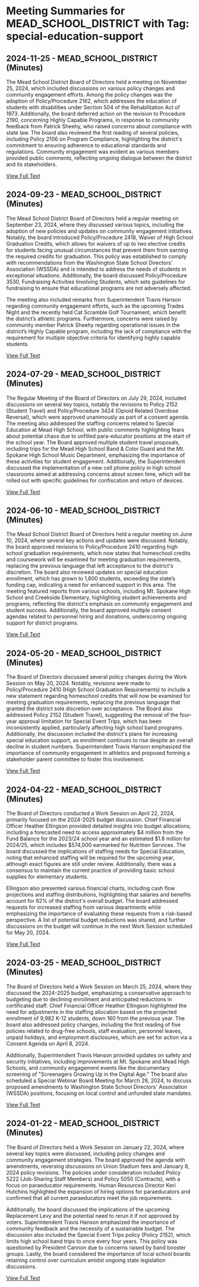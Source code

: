 # Meeting Summaries for MEAD_SCHOOL_DISTRICT with Tag: special-education-support

## 2024-11-25 - MEAD_SCHOOL_DISTRICT (Minutes)

The Mead School District Board of Directors held a meeting on November 25, 2024, which included discussions on various policy changes and community engagement efforts. Among the policy changes was the adoption of Policy/Procedure 2162, which addresses the education of students with disabilities under Section 504 of the Rehabilitation Act of 1973. Additionally, the board deferred action on the revision to Procedure 2190, concerning Highly Capable Programs, in response to community feedback from Patrick Sheehy, who raised concerns about compliance with state law. The board also reviewed the first reading of several policies, including Policy 2106 on Program Compliance, highlighting the district's commitment to ensuring adherence to educational standards and regulations. Community engagement was evident as various members provided public comments, reflecting ongoing dialogue between the district and its stakeholders.

[View Full Text](https://raw.githubusercontent.com/VoronoiPerspectives/WashingtonStateSchoolBoardExplorer/refs/heads/main/data/countries/usa/states/wa/counties/spokane/school_boards/mead_school_district/2024/processed/2024-11-25-minutes.txt)

## 2024-09-23 - MEAD_SCHOOL_DISTRICT (Minutes)

The Mead School District Board of Directors held a regular meeting on September 23, 2024, where they discussed various topics, including the adoption of new policies and updates on community engagement initiatives. Notably, the board introduced Policy/Procedure 2418, Waiver of High School Graduation Credits, which allows for waivers of up to two elective credits for students facing unusual circumstances that prevent them from earning the required credits for graduation. This policy was established to comply with recommendations from the Washington State School Directors' Association (WSSDA) and is intended to address the needs of students in exceptional situations. Additionally, the board discussed Policy/Procedure 3530, Fundraising Activities Involving Students, which sets guidelines for fundraising to ensure that educational programs are not adversely affected. 

The meeting also included remarks from Superintendent Travis Hanson regarding community engagement efforts, such as the upcoming Trades Night and the recently held Cat Scramble Golf Tournament, which benefit the district’s athletic programs. Furthermore, concerns were raised by community member Patrick Sheehy regarding operational issues in the district’s Highly Capable program, including the lack of compliance with the requirement for multiple objective criteria for identifying highly capable students.

[View Full Text](https://raw.githubusercontent.com/VoronoiPerspectives/WashingtonStateSchoolBoardExplorer/refs/heads/main/data/countries/usa/states/wa/counties/spokane/school_boards/mead_school_district/2024/processed/2024-09-23-minutes.txt)

## 2024-07-29 - MEAD_SCHOOL_DISTRICT (Minutes)

The Regular Meeting of the Board of Directors on July 29, 2024, included discussions on several key topics, notably the revisions to Policy 2152 (Student Travel) and Policy/Procedure 3424 (Opioid Related Overdose Reversal), which were approved unanimously as part of a consent agenda. The meeting also addressed the staffing concerns related to Special Education at Mead High School, with public comments highlighting fears about potential chaos due to unfilled para-educator positions at the start of the school year. The Board approved multiple student travel proposals, including trips for the Mead High School Band & Color Guard and the Mt. Spokane High School Music Department, emphasizing the importance of these activities for student engagement. Additionally, the Superintendent discussed the implementation of a new cell phone policy in high school classrooms aimed at addressing concerns about screen time, which will be rolled out with specific guidelines for confiscation and return of devices.

[View Full Text](https://raw.githubusercontent.com/VoronoiPerspectives/WashingtonStateSchoolBoardExplorer/refs/heads/main/data/countries/usa/states/wa/counties/spokane/school_boards/mead_school_district/2024/processed/2024-07-29-minutes.txt)

## 2024-06-10 - MEAD_SCHOOL_DISTRICT (Minutes)

The Mead School District Board of Directors held a regular meeting on June 10, 2024, where several key actions and updates were discussed. Notably, the board approved revisions to Policy/Procedure 2410 regarding high school graduation requirements, which now states that homeschool credits and coursework will be examined for meeting graduation requirements, replacing the previous language that left acceptance to the district's discretion. The board also reviewed updates on special education enrollment, which has grown to 1,800 students, exceeding the state’s funding cap, indicating a need for enhanced support in this area. The meeting featured reports from various schools, including Mt. Spokane High School and Creekside Elementary, highlighting student achievements and programs, reflecting the district's emphasis on community engagement and student success. Additionally, the board approved multiple consent agendas related to personnel hiring and donations, underscoring ongoing support for district programs.

[View Full Text](https://raw.githubusercontent.com/VoronoiPerspectives/WashingtonStateSchoolBoardExplorer/refs/heads/main/data/countries/usa/states/wa/counties/spokane/school_boards/mead_school_district/2024/processed/2024-06-10-minutes.txt)

## 2024-05-20 - MEAD_SCHOOL_DISTRICT (Minutes)

The Board of Directors discussed several policy changes during the Work Session on May 20, 2024. Notably, revisions were made to Policy/Procedure 2410 (High School Graduation Requirements) to include a new statement regarding homeschool credits that will now be examined for meeting graduation requirements, replacing the previous language that granted the district sole discretion over acceptance. The Board also addressed Policy 2152 (Student Travel), suggesting the removal of the four-year approval limitation for Special Event Trips, which has been inconsistently applied, particularly affecting high school band programs. Additionally, the discussion included the district's plans for increasing special education support, as enrollment continues to rise despite an overall decline in student numbers. Superintendent Travis Hanson emphasized the importance of community engagement in athletics and proposed forming a stakeholder parent committee to foster this involvement.

[View Full Text](https://raw.githubusercontent.com/VoronoiPerspectives/WashingtonStateSchoolBoardExplorer/refs/heads/main/data/countries/usa/states/wa/counties/spokane/school_boards/mead_school_district/2024/processed/2024-05-20-boardworksession-minutes.txt)

## 2024-04-22 - MEAD_SCHOOL_DISTRICT (Minutes)

The Board of Directors conducted a Work Session on April 22, 2024, primarily focused on the 2024-2025 budget discussion. Chief Financial Officer Heather Ellingson provided detailed insights into budget allocations, including a forecasted need to access approximately $4 million from the Fund Balance for the 2023/24 school year and an estimated $1.8 million for 2024/25, which includes $574,000 earmarked for Nutrition Services. The board discussed the implications of staffing needs for Special Education, noting that enhanced staffing will be required for the upcoming year, although exact figures are still under review. Additionally, there was a consensus to maintain the current practice of providing basic school supplies for elementary students.

Ellingson also presented various financial charts, including cash flow projections and staffing distributions, highlighting that salaries and benefits account for 82% of the district's overall budget. The board addressed requests for increased staffing from various departments while emphasizing the importance of evaluating these requests from a risk-based perspective. A list of potential budget reductions was shared, and further discussions on the budget will continue in the next Work Session scheduled for May 20, 2024.

[View Full Text](https://raw.githubusercontent.com/VoronoiPerspectives/WashingtonStateSchoolBoardExplorer/refs/heads/main/data/countries/usa/states/wa/counties/spokane/school_boards/mead_school_district/2024/processed/2024-04-22-boardworksession-minutes.txt)

## 2024-03-25 - MEAD_SCHOOL_DISTRICT (Minutes)

The Board of Directors held a Work Session on March 25, 2024, where they discussed the 2024-2025 budget, emphasizing a conservative approach to budgeting due to declining enrollment and anticipated reductions in certificated staff. Chief Financial Officer Heather Ellingson highlighted the need for adjustments in the staffing allocation based on the projected enrollment of 9,982 K-12 students, down 160 from the previous year. The board also addressed policy changes, including the first reading of five policies related to drug-free schools, staff evaluation, personnel leaves, unpaid holidays, and employment disclosures, which are set for action via a Consent Agenda on April 8, 2024. 

Additionally, Superintendent Travis Hanson provided updates on safety and security initiatives, including improvements at Mt. Spokane and Mead High Schools, and community engagement events like the documentary screening of "Screenagers Growing Up in the Digital Age." The board also scheduled a Special Webinar Board Meeting for March 28, 2024, to discuss proposed amendments to Washington State School Directors' Association (WSSDA) positions, focusing on local control and unfunded state mandates.

[View Full Text](https://raw.githubusercontent.com/VoronoiPerspectives/WashingtonStateSchoolBoardExplorer/refs/heads/main/data/countries/usa/states/wa/counties/spokane/school_boards/mead_school_district/2024/processed/2024-03-25-boardworksession-minutes.txt)

## 2024-01-22 - MEAD_SCHOOL_DISTRICT (Minutes)

The Board of Directors held a Work Session on January 22, 2024, where several key topics were discussed, including policy changes and community engagement strategies. The board approved the agenda with amendments, reversing discussions on Union Stadium fees and January 8, 2024 policy revisions. The policies under consideration included Policy 5222 (Job-Sharing Staff Members) and Policy 5050 (Contracts), with a focus on paraeducator requirements. Human Resources Director Keri Hutchins highlighted the expansion of hiring options for paraeducators and confirmed that all current paraeducators meet the job requirements. 

Additionally, the board discussed the implications of the upcoming Replacement Levy and the potential need to rerun it if not approved by voters. Superintendent Travis Hanson emphasized the importance of community feedback and the necessity of a sustainable budget. The discussion also included the Special Event Trips policy (Policy 2152), which limits high school band trips to once every four years. This policy was questioned by President Cannon due to concerns raised by band booster groups. Lastly, the board considered the importance of local school boards retaining control over curriculum amidst ongoing state legislation discussions.

[View Full Text](https://raw.githubusercontent.com/VoronoiPerspectives/WashingtonStateSchoolBoardExplorer/refs/heads/main/data/countries/usa/states/wa/counties/spokane/school_boards/mead_school_district/2024/processed/2024-01-22-boardworksession-minutes.txt)

